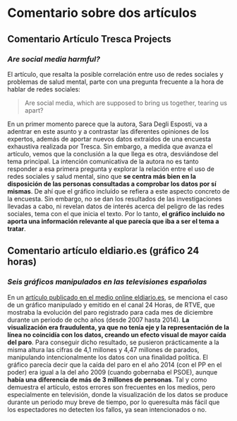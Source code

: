 # Comentario sobre dos artículos

## Comentario Artículo Tresca Projects
### *Are social media harmful?*

El artículo, que resalta la posible correlación entre uso de redes sociales y problemas de salud mental, parte con una pregunta frecuente a la hora de hablar de redes sociales: 
> Are social media, which are supposed to bring us together, tearing us apart?
 
En un primer momento parece que la autora, Sara Degli Esposti, va a adentrar en este asunto y a contrastar las diferentes opiniones de los expertos, además de aportar nuevos datos extraídos de una encuesta exhaustiva realizada por Tresca. Sin embargo, a medida que avanza el artículo, vemos que la conclusión a la que llega es otra, desviándose del tema principal. La intención comunicativa de la autora no es tanto responder a esa primera pregunta y explorar la relación entre el uso de redes sociales y salud mental, sino que **se centra más bien en la disposición de las personas consultadas a comprobar los datos por sí mismas**. De ahí que el gráfico incluído se refiera a este aspecto concreto de la encuesta. Sin embargo, no se dan los resultados de las investigaciones llevadas a cabo, ni revelan datos de interés acerca del peligro de las redes sociales, tema con el que inicia el texto. Por lo tanto, **el gráfico incluido no aporta una información relevante al que parecía que iba a ser el tema a tratar**. 



## Comentario artículo eldiario.es (gráfico 24 horas)
### *Seis gráficos manipulados en las televisiones españolas*

En un [artículo publicado en el medio online eldiario.es](https://www.eldiario.es/economia/graficos-manipulados-television_1_2554476.html), se menciona el caso de un gráfico manipulado y emitido en el canal 24 Horas, de RTVE, que mostraba la evolución del paro registrado para cada mes de diciembre durante un periodo de ocho años (desde 2007 hasta 2014). **La visualización era fraudulenta, ya que no tenía eje y la representación de la línea no coincidía con los datos, creando un efecto visual de mayor caída del paro**. Para conseguir dicho resultado, se pusieron prácticamente a la misma altura las cifras de 4,1 millones y 4,47 millones de parados, manipulando intencionalmente los datos con una finalidad política. El gráfico parecía decir que la caída del paro en el año 2014 (con el PP en el poder) era igual a la del año 2009 (cuando gobernaba el PSOE), aunque **había una diferencia de más de 3 millones de personas**. Tal y como demuestra el artículo, estos errores son frecuentes en los medios, pero especialmente en televisión, donde la visualización de los datos se produce durante un periodo muy breve de tiempo, por lo queresulta más fácil que los espectadores no detecten los fallos, ya sean intencionados o no.
